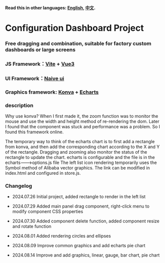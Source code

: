 **Read this in other languages: [English](README_EN.md), [中文](README.md).**

# Configuration Dashboard Project
### Free dragging and combination, suitable for factory custom dashboards or large screens
### JS Framework：[Vite](https://vitejs.dev/) + [Vue3](https://vuejs.org/)
### UI Framework：[Naive ui](https://www.naiveui.com/)
### Graphics framework: [Konva](https://konvajs.org/) + [Echarts](https://echarts.apache.org/)

### description

Why use konva?
When I first made it, the zoom function was to monitor the mouse and use the width and height method of re-rendering the dom. Later I found that the component was stuck and performance was a problem. So I found this framework online.

The temporary way to think of the echarts chart is to first add a rectangle from konva, and then add the corresponding chart according to the X and Y of the rectangle. Dragging and zooming also monitor the status of the rectangle to update the chart.
echarts is configurable and the file is in the echarts--->options.js file
The left list icon rendering temporarily uses the Symbol method of Alibaba vector graphics. The link can be modified in index.html and configured in store.js.

### Changelog
- 2024.07.26 Initial project, added rectangle to render in the left list
* 2024.07.29 Added main panel drag component, right-click menu to modify component CSS properties
+ 2024.07.30 Added component delete function, added component resize and rotate function
- 2024.08.01 Added rendering circles and ellipses
* 2024.08.09 Improve common graphics and add echarts pie chart
+ 2024.08.14 Improve and add graphics, linear, gauge, bar chart, pie chart